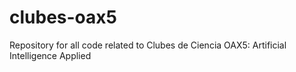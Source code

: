 # clubes-oax5
Repository for all code related to Clubes de Ciencia OAX5: Artificial Intelligence Applied
